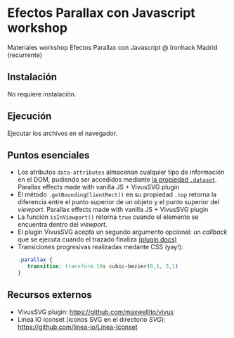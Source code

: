 # Efectos Parallax con Javascript workshop

Materiales workshop Efectos Parallax con Javascript @ Ironhack Madrid (recurrente)

## Instalación

No requiere instalación.

## Ejecución

Ejecutar los archivos en el navegador.

## Puntos esenciales
 - Los atributos `data-attributes` almacenan cualquier tipo de información en el DOM, pudiendo ser accedidos mediante [la propiedad `.dataset`](https://developer.mozilla.org/es/docs/Web/API/HTMLElement/dataset).
Parallax effects made with vanilla JS + VivusSVG plugin
 - El método `.getBoundingClientRect()` en su propiedad `.top` retorna la diferencia entre el punto superior de un objeto y el punto superior del *viewport*.
Parallax effects made with vanilla JS + VivusSVG plugin
 - La función `ìsInViewport()` retorna `true` cuando el elemento se encuentra dentro del *viewport*.
 - El plugin VivusSVG acepta un segundo argumento opcional: un *callback* que se ejecuta cuando el trazado finaliza [(plugin docs)](https://github.com/maxwellito/vivus#vivusjs)
 - Transiciones progresivas realizadas medante CSS (yay!):
   ````css
   .parallax {
      transition: transform 10s cubic-bezier(0,1,.5,1)
   }
   ````

## Recursos externos
 - VivusSVG plugin: https://github.com/maxwellito/vivus
 - Linea IO iconset (iconos SVG en el directorio _SVG_): https://github.com/linea-io/Linea-Iconset 
